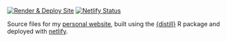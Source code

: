 <!-- badges: start -->

[![Render & Deploy
Site](https://github.com/jhelvy/jhelvy.com/actions/workflows/build_site.yml/badge.svg?branch=master)](https://github.com/jhelvy/jhelvy.com/actions/workflows/build_site.yml)
[![Netlify
Status](https://api.netlify.com/api/v1/badges/e0340c5d-1307-44e4-bbeb-f1cf230d8fdc/deploy-status)](https://app.netlify.com/sites/jhelvy/deploys)
<!-- badges: end -->

Source files for my [personal website](https://jhelvy.com), built using
the [{distill}](https://rstudio.github.io/distill/) R package and deployed
with [netlify](https://www.netlify.com/).

